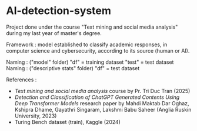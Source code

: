 # AI-detection-system

Project done under the course "Text mining and social media analysis" during my last year of master's degree. 

Framework : model established to classify academic responses, in computer science and cybersecurity, according to its source (human or AI). 

Naming : ("model" folder)
"df" = training dataset
"test" = test dataset
Naming : ("descriptive stats" folder)
"df" = test dataset

References : 
- _Text mining and social media analysis_ course by Pr. Tri Duc Tran (2025)
- _Detection and Classification of ChatGPT Generated Contents Using Deep Transformer Models_ research paper by Mahdi Maktab Dar Oghaz, Kshipra Dhame, Gayathri Singaram, Lakshmi Babu Saheer (Anglia Ruskin University, 2023)
- Turing Bench dataset (train), Kaggle (2024)

